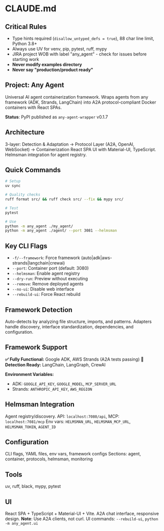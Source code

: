# CLAUDE.md

## Critical Rules
- Type hints required (`disallow_untyped_defs = true`), 88 char line limit, Python 3.8+
- Always use UV for venv, pip, pytest, ruff, mypy
- JIRA project WOB with label "any_agent" - check for issues before starting work
- **Never modify examples directory**
- **Never say "production/product ready"**

## Project: Any Agent
Universal AI agent containerization framework. Wraps agents from any framework (ADK, Strands, LangChain) into A2A protocol-compliant Docker containers with React SPAs.

**Status**: PyPI published as `any-agent-wrapper` v0.1.7

## Architecture
3-layer: Detection & Adaptation → Protocol Layer (A2A, OpenAI, WebSocket) → Containerization
React SPA UI with Material-UI, TypeScript. Helmsman integration for agent registry.

## Quick Commands
```bash
# Setup
uv sync

# Quality checks
ruff format src/ && ruff check src/ --fix && mypy src/

# Test
pytest

# Use
python -m any_agent ./my_agent/
python -m any_agent ./agent/ --port 3081 --helmsman
```

## Key CLI Flags
- `-f/--framework`: Force framework (auto|adk|aws-strands|langchain|crewai)
- `--port`: Container port (default: 3080)
- `--helmsman`: Enable agent registry
- `--dry-run`: Preview without executing
- `--remove`: Remove deployed agents
- `--no-ui`: Disable web interface
- `--rebuild-ui`: Force React rebuild

## Framework Detection
Auto-detects by analyzing file structure, imports, and patterns. Adapters handle discovery, interface standardization, dependencies, and configuration.

## Framework Support
**✅ Fully Functional:** Google ADK, AWS Strands (A2A tests passing)
**🔄 Detection Ready:** LangChain, LangGraph, CrewAI

**Environment Variables:**
- ADK: `GOOGLE_API_KEY`, `GOOGLE_MODEL`, `MCP_SERVER_URL`
- Strands: `ANTHROPIC_API_KEY`, `AWS_REGION`

## Helmsman Integration
Agent registry/discovery. API: `localhost:7080/api`, MCP: `localhost:7081/mcp`
Env vars: `HELMSMAN_URL`, `HELMSMAN_MCP_URL`, `HELMSMAN_TOKEN`, `AGENT_ID`

## Configuration
CLI flags, YAML files, env vars, framework configs
Sections: agent, container, protocols, helmsman, monitoring

## Tools
uv, ruff, black, mypy, pytest

## UI
React SPA + TypeScript + Material-UI + Vite. A2A chat interface, responsive design.
**Note**: Use A2A clients, not curl. UI commands: `--rebuild-ui`, `python -m any_agent.ui`
